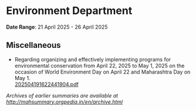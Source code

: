 # Environment Department

**Date Range**: 21 April 2025 - 26 April 2025


## Miscellaneous
- Regarding organizing and effectively implementing programs for environmental conservation from April 22, 2025 to May 1, 2025 on the occasion of World Environment Day on April 22 and Maharashtra Day on May 1.\
  [202504191622441904.pdf](https://gr.maharashtra.gov.in/Site/Upload/Government%20Resolutions/English/202504191622441904.pdf)


*Archives of earlier summaries are available at http://mahsummary.orgpedia.in/en/archive.html*